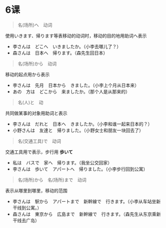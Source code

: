 # 6课

> 名(场所)へ　动词

使用いきます、帰ります等表移动的动词时，移动的目的地用助词へ表示

- 李さんは　どこへ　いきましたか。（小李去哪儿了？）
- 森さんは　日本へ　帰ります。（森先生回日本）



> 名(场所)から　动词

移动的起点用から表示

- 李さんは　先月　日本から　きました。（小李上个月从日本来）
- あの　方は　どこから　来ましたか。（那个人是从那来的）



> 名(人)と　动

共同做某事的对象用助词と表示

- 李さんは　だれと　日本へ　きましたか。（小李和谁一起来日本的？）
- 小野さんは　友達と　帰りました。（小野女士和朋友一块回去了）



> 名(交通工具)で　动词

交通工具用で表示，步行用 **歩いて**

- 私は　バスで　家へ　帰ります。（我坐公交回家）
- 李さんは　歩いて　アパートへ　帰りました。（小李步行回到公寓）



> 名(场所)から　名(场所)まで　动词

表示从哪里到哪里，移动的范围

- 李さんは　駅から　アパートまで　新幹線で　行きます。（小李从车站坐新干线到公寓。）
- 森さんは　東京から　広島まで　新幹線で　行きます。（森先生从东京乘新干线去广岛）

